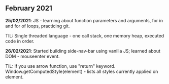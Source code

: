 ## February 2021

**25/02/2021**: JS - learning about function parameters and arguments, for in and for of loops, practicing git.

TIL: Single threaded language - one call stack, one memory heap, executed code in order.

**26/02/2021**: Started building side-nav-bar using vanilla JS; learned about DOM - mouseenter event.

TIL: If you use arrow function, use "return" keyword. Window.getComputedStyle(element) - lists all styles currently applied on element.
